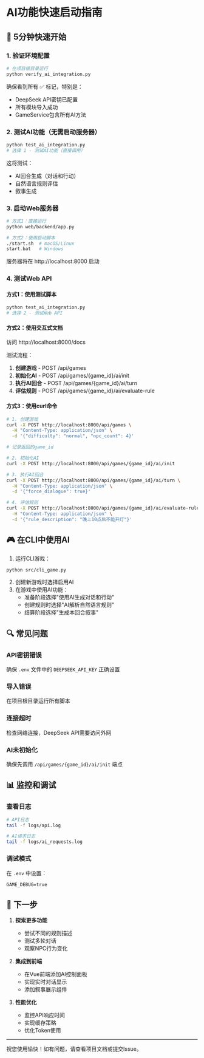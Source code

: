 # AI功能快速启动指南

## 🚀 5分钟快速开始

### 1. 验证环境配置

```bash
# 在项目根目录运行
python verify_ai_integration.py
```

确保看到所有 ✅ 标记，特别是：
- DeepSeek API密钥已配置
- 所有模块导入成功
- GameService包含所有AI方法

### 2. 测试AI功能（无需启动服务器）

```bash
python test_ai_integration.py
# 选择 1 - 测试AI功能（直接调用）
```

这将测试：
- AI回合生成（对话和行动）
- 自然语言规则评估
- 叙事生成

### 3. 启动Web服务器

```bash
# 方式1：直接运行
python web/backend/app.py

# 方式2：使用启动脚本
./start.sh  # macOS/Linux
start.bat   # Windows
```

服务器将在 http://localhost:8000 启动

### 4. 测试Web API

#### 方式1：使用测试脚本
```bash
python test_ai_integration.py
# 选择 2 - 测试Web API
```

#### 方式2：使用交互式文档
访问 http://localhost:8000/docs

测试流程：
1. **创建游戏** - POST /api/games
2. **初始化AI** - POST /api/games/{game_id}/ai/init
3. **执行AI回合** - POST /api/games/{game_id}/ai/turn
4. **评估规则** - POST /api/games/{game_id}/ai/evaluate-rule

#### 方式3：使用curl命令
```bash
# 1. 创建游戏
curl -X POST http://localhost:8000/api/games \
  -H "Content-Type: application/json" \
  -d '{"difficulty": "normal", "npc_count": 4}'

# 记录返回的game_id

# 2. 初始化AI
curl -X POST http://localhost:8000/api/games/{game_id}/ai/init

# 3. 执行AI回合
curl -X POST http://localhost:8000/api/games/{game_id}/ai/turn \
  -H "Content-Type: application/json" \
  -d '{"force_dialogue": true}'

# 4. 评估规则
curl -X POST http://localhost:8000/api/games/{game_id}/ai/evaluate-rule \
  -H "Content-Type: application/json" \
  -d '{"rule_description": "晚上10点后不能开灯"}'
```

## 🎮 在CLI中使用AI

1. 运行CLI游戏：
```bash
python src/cli_game.py
```

2. 创建新游戏时选择启用AI
3. 在游戏中使用AI功能：
   - 准备阶段选择"使用AI生成对话和行动"
   - 创建规则时选择"AI解析自然语言规则"
   - 结算阶段选择"生成本回合叙事"

## 🔍 常见问题

### API密钥错误
确保 `.env` 文件中的 `DEEPSEEK_API_KEY` 正确设置

### 导入错误
在项目根目录运行所有脚本

### 连接超时
检查网络连接，DeepSeek API需要访问外网

### AI未初始化
确保先调用 `/api/games/{game_id}/ai/init` 端点

## 📊 监控和调试

### 查看日志
```bash
# API日志
tail -f logs/api.log

# AI请求日志
tail -f logs/ai_requests.log
```

### 调试模式
在 `.env` 中设置：
```
GAME_DEBUG=true
```

## 🎯 下一步

1. **探索更多功能**
   - 尝试不同的规则描述
   - 测试多轮对话
   - 观察NPC行为变化

2. **集成到前端**
   - 在Vue前端添加AI控制面板
   - 实现实时对话显示
   - 添加叙事展示组件

3. **性能优化**
   - 监控API响应时间
   - 实现缓存策略
   - 优化Token使用

---

祝您使用愉快！如有问题，请查看项目文档或提交Issue。
